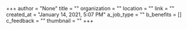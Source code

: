 +++
author = "None"
title = ""
organization = ""
location = ""
link = ""
created_at = "January 14, 2021, 5:07 PM"
a_job_type = ""
b_benefits = []
c_feedback = ""
thumbnail = ""
+++
